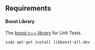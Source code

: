 ## Requirements
#### Boost Library
The [boost c++ library](https://www.boost.org/) for Unit Tests.
```
sudo apt-get install libboost-all-dev
```